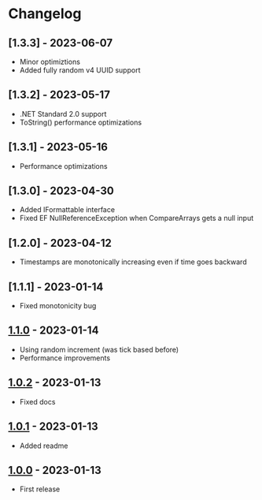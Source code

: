 # Changelog

## [1.3.3] - 2023-06-07

- Minor optimiztions
- Added fully random v4 UUID support


## [1.3.2] - 2023-05-17

- .NET Standard 2.0 support
- ToString() performance optimizations

## [1.3.1] - 2023-05-16

- Performance optimizations

## [1.3.0] - 2023-04-30

- Added IFormattable interface
- Fixed EF NullReferenceException when CompareArrays gets a null input


## [1.2.0] - 2023-04-12

- Timestamps are monotonically increasing even if time goes backward


## [1.1.1] - 2023-01-14

- Fixed monotonicity bug


## [1.1.0] - 2023-01-14

- Using random increment (was tick based before)
- Performance improvements


## [1.0.2] - 2023-01-13

- Fixed docs


## [1.0.1] - 2023-01-13

- Added readme


## [1.0.0] - 2023-01-13

- First release



[unreleased]: https://github.com/medo64//Medo.uuid7
[1.1.0]: https://www.nuget.org/packages/Uuid7/1.1.0
[1.0.2]: https://www.nuget.org/packages/Uuid7/1.0.2
[1.0.1]: https://www.nuget.org/packages/Uuid7/1.0.1
[1.0.0]: https://www.nuget.org/packages/Uuid7/1.0.0